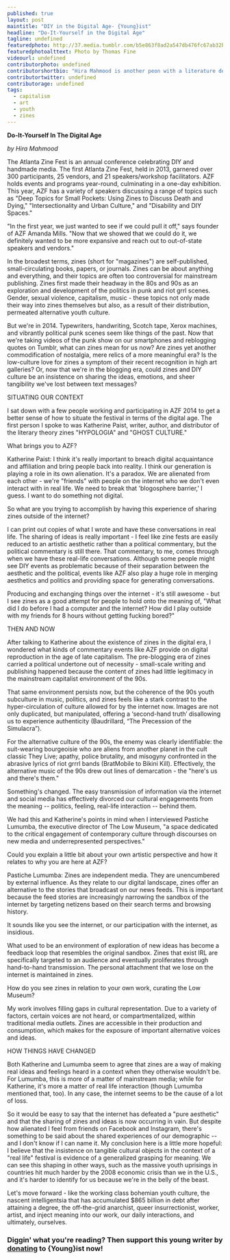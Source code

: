 ```yaml
---
published: true
layout: post
maintitle: "DIY in the Digital Age- {Young}ist"
headline: "Do-It-Yourself in the Digital Age"
tagline: undefined
featuredphoto: http://37.media.tumblr.com/b5e863f8ad2a547db476fc67ab32b994/tumblr_n7aqfaDF6u1rq2ndso1_1280.jpg
featuredphotoalttext: Photo by Thomas Fine
videourl: undefined
contributorphoto: undefined
contributorshortbio: "Hira Mahmood is another peon with a literature degree, now pursuing an M.A. in Women's, Gender, and Sexuality Studies in Atlanta, GA. Her humble writing background includes publications in Atlanta arts magazine BURNAWAY, Electronic Intifada, and the murky corners of the internet. She has lived in many places and as a product of the diaspora reluctantly recognizes her displacement via colonization. When she is not tutoring, working with Youngist, or organizing, she enjoys analyzing the crumbling of higher education, diaspora and migration, and subversive art in the age of late capitalism. For her >140 character poetics, follow her @HiraMahmood5."
contributortwitter: undefined
contributorage: undefined
tags: 
  - capitalism
  - art
  - youth
  - zines
---
```


**Do-It-Yourself In The Digital Age**

_by Hira Mahmood_


The Atlanta Zine Fest is an annual conference celebrating DIY and handmade media. The first Atlanta Zine Fest,  held in 2013, garnered over 300 participants, 25 vendors, and 21 speakers/workshop facilitators. AZF holds events and programs year-round, culminating in a one-day exhibition. This year, AZF has a variety of speakers discussing a range of topics such as "Deep Topics for Small Pockets: Using Zines to Discuss Death and Dying," "Intersectionality and Urban Culture," and "Disability and DIY Spaces." 

"In the first year, we just wanted to see if we could pull it off," says founder of AZF Amanda Mills. "Now that we showed that we could do it, we definitely wanted to be more expansive and reach out to out-of-state speakers and vendors."

In the broadest terms, zines (short for "magazines") are self-published, small-circulating books, papers, or journals. Zines can be about anything and everything, and their topics are often too controversial for mainstream publishing. Zines first made their headway in the 80s and 90s as an exploration and development of the politics in punk and riot grrl scenes. Gender, sexual violence, capitalism, music - these topics not only made their way into zines themselves but also, as a result of their distribution, permeated alternative youth culture.

But we're in 2014. Typewriters, handwriting, Scotch tape, Xerox machines, and vibrantly political punk scenes seem like things of the past. Now that we're taking videos of the punk show on our smartphones and reblogging quotes on Tumblr, what can zines mean for us now? Are zines yet another commodification of nostalgia, mere relics of a more meaningful era? Is the low-culture love for zines a symptom of their recent recognition in high art galleries? Or, now that we're in the blogging era, could zines and DIY culture be an insistence on sharing the ideas, emotions, and sheer tangibility we've lost between text messages?

SITUATING OUR CONTEXT

I sat down with a few people working and participating in AZF 2014 to get a better sense of how to situate the festival in terms of the digital age. The first person I spoke to was Katherine Paist, writer, author, and distributor of the literary theory zines "HYPOLOGIA" and "GHOST CULTURE."

What brings you to AZF?

Katherine Paist: I think it's really important to breach digital acquaintance and affiliation and bring people back into reality. I think our generation is playing a role in its own alienation. It's a paradox. We are alienated from each other - we're "friends" with people on the internet who we don't even interact with in real life.  We need to break that 'blogosphere barrier,' I guess. I want to do something not digital. 

So what are you trying to accomplish by having this experience of sharing zines outside of the internet?

I can print out copies of what I wrote and have these conversations in real life. The sharing of ideas is really important - I feel like zine fests are easily reduced to an artistic aesthetic rather than a political commentary, but the political commentary is still there. That commentary, to me, comes through when we have these real-life conversations. Although some people might see DIY events as problematic because of their separation between the aesthetic and the political, events like AZF also play a huge role in merging aesthetics and politics and providing space for generating conversations. 

Producing and exchanging things over the internet - it's still awesome - but I see zines as a good attempt for people to hold onto the meaning of, "What did I do before I had a computer and the internet? How did I play outside with my friends for 8 hours without getting fucking bored?"

THEN AND NOW

After talking to Katherine about the existence of zines in the digital era, I wondered what kinds of commentary events like AZF provide on digital reproduction in the age of late capitalism. 
The pre-blogging era of zines carried a political undertone out of necessity - small-scale writing and publishing happened because the content of zines had little legitimacy in the mainstream capitalist environment of the 90s.

That same environment persists now, but the coherence of the 90s youth subculture in music, politics, and zines feels like a stark contrast to the hyper-circulation of culture allowed for by the internet now. Images are not only duplicated, but manipulated, offering a ‘second-hand truth’ disallowing us to experience authenticity (Baudrillard, “The Precession of the Simulacra”).

For the alternative culture of the 90s, the enemy was clearly identifiable: the suit-wearing bourgeoisie who are aliens from another planet in the cult classic They Live; apathy, police brutality, and misogyny confronted in the abrasive lyrics of riot grrrl bands (BratMobile to Bikini Kill). Effectively, the alternative music of the 90s drew out lines of demarcation - the "here's us and there's them."

Something's changed. The easy transmission of information via the internet and social media has effectively divorced our cultural engagements from the meaning -- politics, feeling, real-life interaction -- behind them.

We had this and Katherine's points in mind when I interviewed Pastiche Lumumba, the executive director of The Low Museum, "a space dedicated to the critical engagement of contemporary culture through discourses on new media and underrepresented perspectives."

Could you explain a little bit about your own artistic perspective and how it relates to why you are here at AZF?

Pastiche Lumumba: Zines are independent media. They are unencumbered by external influence. As they relate to our digital landscape, zines offer an alternative to the stories that broadcast on our news feeds. This is important because the feed stories are increasingly narrowing the sandbox of the internet by targeting netizens based on their search terms and browsing history.

It sounds like you see the internet, or our participation with the internet, as insidious.

What used to be an environment of exploration of new ideas has become a feedback loop that resembles the original sandbox. Zines that exist IRL are specifically targeted to an audience and eventually proliferates through hand-to-hand transmission. The personal attachment that we lose on the internet is maintained in zines.
 
How do you see zines in relation to your own work, curating the Low Museum?

My work involves filling gaps in cultural representation. Due to a variety of factors, certain voices are not heard, or compartmentalized, within traditional media outlets. Zines are accessible in their production and consumption, which makes for the exposure of important alternative voices and ideas.

HOW THINGS HAVE CHANGED

Both Katherine and Lumumba seem to agree that zines are a way of making real ideas and feelings heard in a context when they otherwise wouldn't be. For Lumumba, this is more of a matter of mainstream media; while for Katherine, it's more a matter of real life interaction (though Lumumba mentioned that, too). In any case, the internet seems to be the cause of a lot of loss.

So it would be easy to say that the internet has defeated a "pure aesthetic" and that the sharing of zines and ideas is now occurring in vain. But despite how alienated I feel from friends on Facebook and Instagram, there's something to be said about the shared experiences of our demographic -- and I don't know if I can name it. My conclusion here is a little more hopeful: I believe that the insistence on tangible cultural objects in the context of a "real life" festival is evidence of a generalized grasping for meaning. We can see this shaping in other ways, such as the massive youth uprisings in countries hit much harder by the 2008 economic crisis than we in the U.S., and it's harder to identify for us because we're in the belly of the beast.  

Let's move forward - like the working class bohemian youth culture, the nascent intelligentsia that has accumulated $865 billion in debt after attaining a degree, the off-the-grid anarchist, queer insurrectionist, worker, artist, and inject meaning into our work, our daily interactions, and ultimately, ourselves. 

<h3 class='donate-blurb'> Diggin' what you're reading? Then support this young writer by <a href='{{site.baseurl}}/donate'>donating</a> to {Young}ist now!</h3>
